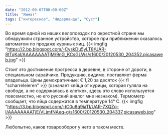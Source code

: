 ```yaml
---
date: "2012-09-07T00:00:00Z"
title: "Яимат"
tags: ["интересное", "Нидерланды", "Суст"]
---
```


Во время одной из наших велопоездок по окрестной стране мы обнаружили странное устройство, которое при приближении оказалось автоматом по продаже куриных яиц.
{{< imgfig "https://2.bp.blogspot.com/-CyskDu5yLT8/UAR-8tTqKaI/AAAAAAAATjM/9nG_KCsGLWs/s1600/20120530_204352.picasaweb.jpg" >}}

<!--more-->

Стоит это достижение прогресса в деревне, в стороне от дороги, в специальном сарайчике. Продукцию, видимо, поставляет ферма владельца. Цены демократичные: € 1,20 за десяток {{< fl "scharreleieren" >}} (означает «яйца от курицы, которая гуляла на свободе, а не содержалась в клетке», здесь это слово используется повсеместно, но его русский аналог мне незнаком). Термометр сообщает, что яйца содержатся в температуре 14° C.
{{< imgfig "https://3.bp.blogspot.com/-tC0u8q9iaTI/UAR-7XQZq-I/AAAAAAAATjE/VLjmfNAeq-g/s1600/20120530_204337.picasaweb.jpg" >}}

Любопытно, каков товарооборот у него в таком месте.
